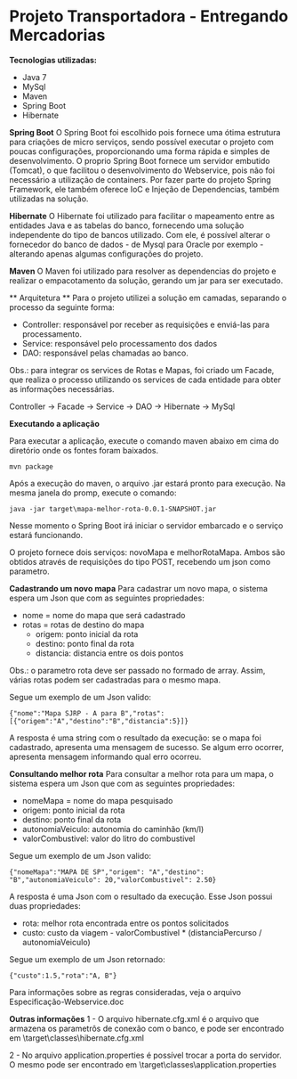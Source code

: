 Projeto Transportadora - Entregando Mercadorias
=============

**Tecnologias utilizadas:**
* Java 7
* MySql
* Maven
* Spring Boot
* Hibernate

**Spring Boot**
O Spring Boot foi escolhido pois fornece uma ótima estrutura para criações de micro serviços, sendo possível executar o projeto com poucas configurações, proporcionando uma forma rápida e simples de desenvolvimento. O proprio Spring Boot fornece um servidor embutido (Tomcat), o que facilitou o desenvolvimento do Webservice, pois não foi necessário a utilização de containers. Por fazer parte do projeto Spring Framework, ele também oferece IoC e Injeção de Dependencias, também utilizadas na solução.

**Hibernate**
O Hibernate foi utilizado para facilitar o mapeamento entre as entidades Java e as tabelas do banco, fornecendo uma solução independente do tipo de bancos utilizado. Com ele, é possível alterar o fornecedor do banco de dados - de Mysql para Oracle por exemplo - alterando apenas algumas configurações do projeto.

**Maven**
O Maven foi utilizado para resolver as dependencias do projeto e realizar o empacotamento da solução, gerando um jar para ser executado.

** Arquitetura **
Para o projeto utilizei a solução em camadas, separando o processo da seguinte forma: 
 - Controller: responsável por receber as requisições e enviá-las para processamento.
 - Service: responsável pelo processamento dos dados
 - DAO: responsável pelas chamadas ao banco.

Obs.: para integrar os services de Rotas e Mapas, foi criado um Facade, que realiza o processo utilizando os services de cada entidade para obter as informações necessárias.

Controller -> Facade -> Service -> DAO -> Hibernate -> MySql

**Executando a aplicação**

Para executar a aplicação, execute o comando maven abaixo em cima do diretório onde os fontes foram baixados.
```
mvn package
```

Após a execução do maven, o arquivo .jar estará pronto para execução. Na mesma janela do promp, execute o comando: 
```
java -jar target\mapa-melhor-rota-0.0.1-SNAPSHOT.jar
```
Nesse momento o Spring Boot irá iniciar o servidor embarcado e o serviço estará funcionando.

O projeto fornece dois serviços: novoMapa e melhorRotaMapa. 
Ambos são obtidos através de requisições do tipo POST, recebendo um json como parametro.

**Cadastrando um novo mapa**
Para cadastrar um novo mapa, o sistema espera um Json que com as seguintes propriedades: 

- nome = nome do mapa que será cadastrado
- rotas = rotas de destino do mapa
	- origem: ponto inicial da rota
	- destino: ponto final da rota
	- distancia: distancia entre os dois pontos

Obs.: o parametro rota deve ser passado no formado de array. Assim, várias rotas podem ser cadastradas para o mesmo mapa.
	
Segue um exemplo de um Json valido: 
```
{"nome":"Mapa SJRP - A para B","rotas":[{"origem":"A","destino":"B","distancia":5}]}
```
A resposta é uma string com o resultado da execução: se o mapa foi cadastrado, apresenta uma mensagem de sucesso. Se algum erro ocorrer, apresenta mensagem informando qual erro ocorreu.

**Consultando melhor rota**
Para consultar a melhor rota para um mapa, o sistema espera um Json que com as seguintes propriedades:

- nomeMapa = nome do mapa pesquisado
- origem: ponto inicial da rota
- destino: ponto final da rota
- autonomiaVeiculo: autonomia do caminhão (km/l)
- valorCombustivel: valor do litro do combustivel

Segue um exemplo de um Json valido: 
```
{"nomeMapa":"MAPA DE SP","origem": "A","destino": "B","autonomiaVeiculo": 20,"valorCombustivel": 2.50}
```

A resposta é uma Json com o resultado da execução. Esse Json possui duas propriedades:

- rota: melhor rota encontrada entre os pontos solicitados
- custo: custo da viagem -  valorCombustivel * (distanciaPercurso / autonomiaVeiculo)

Segue um exemplo de um Json retornado: 
```
{"custo":1.5,"rota":"A, B"}
```

Para informações sobre as regras consideradas, veja o arquivo Especificação-Webservice.doc

**Outras informações**
1 - O arquivo hibernate.cfg.xml é o arquivo que armazena os parametrôs de conexão com o banco, e pode ser encontrado em \target\classes\hibernate.cfg.xml

2 - No arquivo application.properties é possível trocar a porta do servidor. O mesmo pode ser encontrado em \target\classes\application.properties